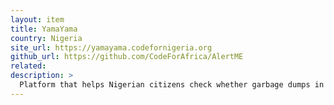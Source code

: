 ```yaml
---
layout: item
title: YamaYama
country: Nigeria
site_url: https://yamayama.codefornigeria.org
github_url: https://github.com/CodeForAfrica/AlertME
related: 
description: >
  Platform that helps Nigerian citizens check whether garbage dumps in their neighbourhood are legal and -- if not -- helps citizens alert the authorities.
---
```


